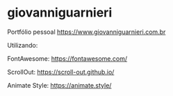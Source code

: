 # giovanniguarnieri
 Portfólio pessoal
 https://www.giovanniguarnieri.com.br
 
 Utilizando:
 
 FontAwesome: https://fontawesome.com/
 
 ScrollOut: https://scroll-out.github.io/
 
 Animate Style: https://animate.style/

